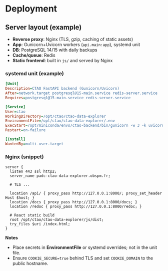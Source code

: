 # Deployment

## Server layout (example)

- **Reverse proxy**: Nginx (TLS, gzip, caching of static assets)
- **App**: Gunicorn+Uvicorn workers (`api.main:app`), systemd unit
- **DB**: PostgreSQL 14/15 with daily backups
- **Cache/queue**: Redis
- **Static frontend**: built in `js/` and served by Nginx

### systemd unit (example)

```ini
[Unit]
Description=CTAO FastAPI backend (Gunicorn/Uvicorn)
After=network.target postgresql@15-main.service redis-server.service
Requires=postgresql@15-main.service redis-server.service

[Service]
User=ctao
WorkingDirectory=/opt/ctao/ctao-data-explorer
EnvironmentFile=/opt/ctao/ctao-data-explorer/.env
ExecStart=/opt/miniconda/envs/ctao-backend/bin/gunicorn -w 3 -k uvicorn.workers.UvicornWorker --bind 127.0.0.1:8000 api.main:app
Restart=on-failure

[Install]
WantedBy=multi-user.target
```

### Nginx (snippet)

```nginx
server {
  listen 443 ssl http2;
  server_name padc-ctao-data-explorer.obspm.fr;

  # TLS ...

  location /api/ { proxy_pass http://127.0.0.1:8000/; proxy_set_header Host $host; }
  location /docs { proxy_pass http://127.0.0.1:8000/docs; }
  location /redoc { proxy_pass http://127.0.0.1:8000/redoc; }

  # React static build
  root /opt/ctao/ctao-data-explorer/js/dist;
  try_files $uri /index.html;
}
```

**Notes**
- Place secrets in **EnvironmentFile** or systemd overrides; not in the unit file.
- Ensure `COOKIE_SECURE=true` behind TLS and set `COOKIE_DOMAIN` to the public hostname.
